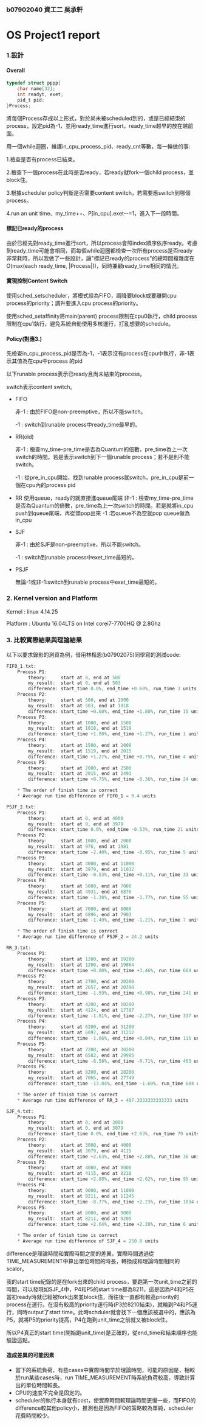 ### b07902040 資工二 吳承軒
# OS Project1 report
### 1.設計
#### Overall
```C
typedef struct pppp{
    char name[32];
    int readyt, exet;
    pid_t pid;
}Process;
```
將每個Process存成以上形式，對於尚未被scheduled到的，或是已經結束的process，設定pid為-1，並用ready_time進行sort，ready_time越早的放在越前面。

用一個while迴圈，維護in_cpu_process_pid、ready_cnt等數，每一輪做的事:

1.檢查是否有process已結束。

2.檢查下一個process在此時是否ready，若ready就fork一個child process，並block住。

3.根據scheduler policy判斷是否需要content switch，若需要應switch到哪個process。

4.run an unit time、my_time++、P[in_cpu].exet--=1，進入下一段時間。

#### 標記已ready的process
由於已經先對ready_time進行sort，所以process會照index順序依序ready。考慮到ready_time可能會相同，而每個while迴圈都檢查一次所有process是否ready非常耗時，所以我做了一些設計，讓"標記已ready的process"的總時間複雜度在O(max(each ready_time, |Process|))，同時兼顧ready_time相同的情況。

#### 實現控制Content Switch
使用sched_setscheduler，將模式設為FIFO，調降要block或要離開cpu process的priority；調升要進入cpu process的priority。

使用sched_setaffinity將main(parent) process限制在cpu0執行，child process限制在cpu1執行，避免系統自動使用多核運行，打亂想要的schedule。

#### Policy(對應3.)
先檢查in_cpu_process_pid是否為-1，-1表示沒有process在cpu中執行，非-1表示其值為在cpu中process 的pid

以下runable process表示已ready且尚未結束的process。

switch表示content switch。

* FIFO

  非-1 : 由於FIFO是non-preemptive，所以不能switch。

  -1 : switch到runable process中ready_time最早的。

* RR(old)

  非-1 : 檢查my_time-pre_time是否為Quantum的倍數，pre_time為上一次switch的時間。若是表示switch到下一個runable process；若不是則不能switch。

  -1 : 從pre_in_cpu開始，找到runable process就switch，pre_in_cpu是前一個在cpu內的process pid

* RR
  使用queue，ready的就直接進queue尾端
  非-1 : 檢查my_time-pre_time是否為Quantum的倍數，pre_time為上一次switch的時間。若是就將in_cpu push到queue尾端，再從頭pop出來
  -1 :若queue不為空就pop queue做為in_cpu

* SJF

  非-1 : 由於SJF是non-preemptive，所以不能switch。

  -1 : switch到runable process中exet_time最短的。

* PSJF

  無論-1或非-1:switch到runable process中exet_time最短的。
### 2. Kernel version and Platform
Kernel : linux 4.14.25

Platform : Ubuntu 16.04LTS on Intel corei7-7700HQ @ 2.8Ghz 

### 3. 比較實際結果與理論結果
以下以要求錄影的測資為例，借用林楷恩(b07902075)同學寫的測試code:
```C
FIFO_1.txt:
    Process P1:
        theory:     start at 0, end at 500
        my_result:  start at 0, end at 503
        difference: start_time 0.0%, end_time +0.60%, run_time 3 units
    Process P2:
        theory:     start at 500, end at 1000
        my_result:  start at 503, end at 1018
        difference: start_time +0.60%, end_time +1.80%, run_time 15 units
    Process P3:
        theory:     start at 1000, end at 1500
        my_result:  start at 1018, end at 1519
        difference: start_time +1.80%, end_time +1.27%, run_time 1 units
    Process P4:
        theory:     start at 1500, end at 2000
        my_result:  start at 1519, end at 2015
        difference: start_time +1.27%, end_time +0.75%, run_time 4 units
    Process P5:
        theory:     start at 2000, end at 2500
        my_result:  start at 2015, end at 2491
        difference: start_time +0.75%, end_time -0.36%, run_time 24 units

    * The order of finish time is correct
    * Average run time difference of FIFO_1 = 9.4 units
```
```C
PSJF_2.txt:
    Process P1:
        theory:     start at 0, end at 4000
        my_result:  start at 0, end at 3979
        difference: start_time 0.0%, end_time -0.53%, run_time 21 units
    Process P2:
        theory:     start at 1000, end at 2000
        my_result:  start at 976, end at 1981
        difference: start_time -2.40%, end_time -0.95%, run_time 5 units
    Process P3:
        theory:     start at 4000, end at 11000
        my_result:  start at 3979, end at 11012
        difference: start_time -0.53%, end_time +0.11%, run_time 33 units
    Process P4:
        theory:     start at 5000, end at 7000
        my_result:  start at 4931, end at 6876
        difference: start_time -1.38%, end_time -1.77%, run_time 55 units
    Process P5:
        theory:     start at 7000, end at 8000
        my_result:  start at 6896, end at 7903
        difference: start_time -1.49%, end_time -1.21%, run_time 7 units

    * The order of finish time is correct
    * Average run time difference of PSJF_2 = 24.2 units
```
```C
RR_3.txt:
    Process P1:
        theory:     start at 1200, end at 19200
        my_result:  start at 1200, end at 19864
        difference: start_time +0.00%, end_time +3.46%, run_time 664 units
    Process P2:
        theory:     start at 2700, end at 20200
        my_result:  start at 2657, end at 20398
        difference: start_time -1.59%, end_time +0.98%, run_time 241 units
    Process P3:
        theory:     start at 4200, end at 18200
        my_result:  start at 4124, end at 17787
        difference: start_time -1.81%, end_time -2.27%, run_time 337 units
    Process P4:
        theory:     start at 6200, end at 31200
        my_result:  start at 6097, end at 31212
        difference: start_time -1.66%, end_time +0.04%, run_time 115 units
    Process P5:
        theory:     start at 7200, end at 30200
        my_result:  start at 6582, end at 29985
        difference: start_time -8.58%, end_time -0.71%, run_time 403 units
    Process P6:
        theory:     start at 8200, end at 28200
        my_result:  start at 7065, end at 27749
        difference: start_time -13.84%, end_time -1.60%, run_time 684 units

    * The order of finish time is correct
    * Average run time difference of RR_3 = 407.3333333333333 units
```
```C
SJF_4.txt:
    Process P1:
        theory:     start at 0, end at 3000
        my_result:  start at 0, end at 3079
        difference: start_time 0.0%, end_time +2.63%, run_time 79 units
    Process P2:
        theory:     start at 3000, end at 4000
        my_result:  start at 3079, end at 4115
        difference: start_time +2.63%, end_time +2.88%, run_time 36 units
    Process P3:
        theory:     start at 4000, end at 8000
        my_result:  start at 4115, end at 8210
        difference: start_time +2.88%, end_time +2.62%, run_time 95 units
    Process P4:
        theory:     start at 9000, end at 11000
        my_result:  start at 8211, end at 11245
        difference: start_time -8.77%, end_time +2.23%, run_time 1034 units
    Process P5:
        theory:     start at 8000, end at 9000
        my_result:  start at 8211, end at 9205
        difference: start_time +2.64%, end_time +2.28%, run_time 6 units

    * The order of finish time is correct
    * Average run time difference of SJF_4 = 250.0 units
```
difference是理論時間和實際時間之間的差異，實際時間透過從TIME_MEASUREMENT中算出單位時間的時長，轉換成和理論時間相同的scalor。

我的start time紀錄的是在fork出來的child process，要跑第一次unit_time之前的時間，可以發現如SJF_4中，P4和P5的start time都為8211，這是因為P4和P5在當初ready時就已經被fork出來並block住，而往後一直都有較高priority的process在運行。在沒有較高的priority運行時(P3於8210結束)，就輪到P4和P5運行，同時output了start time。此時schduler就會找下一個應該被選中的，應該為P5，就將P5的priority提高，P4在跑到unit_time之前就又被block住。

所以P4真正的start time(開始跑unit_time)是正確的，從end_time和結束順序也能驗證這點。

#### 造成差異的可能因素
* 當下的系統負荷，有些cases中實際時間早於理論時間，可能的原因是，相較於run某些cases時，run TIME_MEASUREMENT時系統負荷較高，導致計算出的單位時間較長。
* CPU的速度不完全是固定的。
* scheduler的執行本身就有cost，使實際時間較理論時間更慢一些，而FIFO的difference較其他policy小，推測也是因為FIFO的策略較為單純，scheduler花費時間較少。